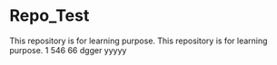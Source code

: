 # Repo_Test
This repository is for learning purpose.
This repository is for learning purpose.
1
546 66 dgger
yyyyy
